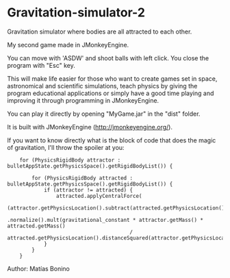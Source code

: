 # Gravitation-simulator-2
Gravitation simulator where bodies are all attracted to each other.

My second game made in JMonkeyEngine.

You can move with 'ASDW' and shoot balls with left click. You close the program with "Esc" key.

This will make life easier for those who want to create games set in space, astronomical and scientific simulations, teach physics by giving the program educational applications or simply have a good time playing and improving it through programming in JMonkeyEngine.

You can play it directly by opening "MyGame.jar" in the "dist" folder.

It is built with JMonkeyEngine (http://jmonkeyengine.org/).

If you want to know directly what is the block of code that does the magic of gravitation, I'll throw the spoiler at you:

        for (PhysicsRigidBody attractor : bulletAppState.getPhysicsSpace().getRigidBodyList()) {

            for (PhysicsRigidBody attracted : bulletAppState.getPhysicsSpace().getRigidBodyList()) {
                if (attractor != attracted) {
                    attracted.applyCentralForce(
                            (attractor.getPhysicsLocation().subtract(attracted.getPhysicsLocation()))
                                    .normalize().mult(gravitational_constant * attractor.getMass() * attracted.getMass()
                                            / attracted.getPhysicsLocation().distanceSquared(attractor.getPhysicsLocation())));
                }
            }
        }


Author: Matías Bonino
